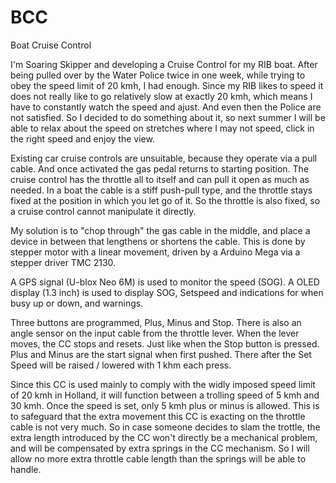 # BCC
Boat Cruise Control

I'm Soaring Skipper and developing a Cruise Control for my RIB boat. After being pulled over by the Water Police twice in one week, while trying to obey the speed limit of 20 kmh, I had enough. Since my RIB likes to speed it does not really like to go relatively slow at exactly 20 kmh, which means I have to constantly watch the speed and ajust. And even then the Police are not satisfied. So I decided to do something about it, so next summer I will be able to relax about the speed on stretches where I may not speed, click in the right speed and enjoy the view.

Existing car cruise controls are unsuitable, because they operate via a pull cable. And once activated the gas pedal returns to starting position. The cruise control has the throttle all to itself and can pull it open as much as needed.
In a boat the cable is a stiff push-pull type, and the throttle stays fixed at the position in which you let go of it. So the throttle is also fixed, so a cruise control cannot manipulate it directly.

My solution is to "chop through" the gas cable in the middle, and place a device in between that lengthens or shortens the cable. This is done by stepper motor with a linear movement, driven by a Arduino Mega via a stepper driver TMC 2130.

A GPS signal (U-blox Neo 6M) is used to monitor the speed (SOG). A OLED display (1.3 inch) is used to display SOG, Setspeed and indications for when busy up or down, and warnings.

Three buttons are programmed, Plus, Minus and Stop. There is also an angle sensor on the input cable from the throttle lever. When the lever moves, the CC stops and resets. Just like when the Stop button is pressed. Plus and Minus are the start signal when first pushed. There after the Set Speed will be raised / lowered with 1 khm each press.

Since this CC is used mainly to comply with the widly imposed speed limit of 20 kmh in Holland, it will function between a trolling speed of 5 kmh and 30 kmh. Once the speed is set, only 5 kmh plus or minus is allowed. 
This is to safeguard that the extra movement this CC is exacting on the throttle cable is not very much. So in case someone decides to slam the trottle, the extra length introduced by the CC won't directly be a mechanical problem, and will be compensated by extra springs in the CC mechanism. So I will allow no more extra throttle cable length than the springs will be able to handle.

